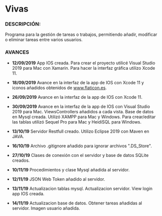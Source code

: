 # Vivas
<h3>DESCRIPCIÓN:</h3>
Programa para la gestión de tareas o trabajos, permitiendo añadir, modificar o eliminar tareas entre varios usuarios.


<h3>AVANCES</h3>

- <b>12/09/2019</b>
App IOS creada. Para crear el proyecto utilicé Visual Studio 2019 para Mac con Xamarin. Para hacer la interfaz gráfica utilizo Xcode 11.

- <b>18/09/2019</b>
Avance en la interfaz de la app de IOS con Xcode 11 y iconos añadidos obtenidos de www.flaticon.es.

- <b>26/09/2019</b>
Avance en la interfaz de la app de IOS con Xcode 11.

- <b>30/09/2019</b>
Avance en la interfaz de la app de IOS con Visual Studio 2019 para Mac. ViewsControllers añadidos a cada vista.
Base de datos en Mysql creada. Utilizó XAMPP para Mac y Windows. Para crear/editar las tablas utilizó Sequel Pro para Mac y HeidiSQL para Windows.

- <b>13/10/19</b>
Servidor Restfull creado. Utilizo Eclipse 2019 con Maven en JAVA.

- <b>16/10/19</b>
Archivo .gitignore añadido para ignorar archivos ".DS_Store".

- <b>27/10/19</b>
Clases de conexión con el servidor y base de datos SQLite creados.

- <b>10/11/19</b>
Procedimientos y clase Mysql añadida al servidor.

- <b>12/11/19</b>
JSON Web Token añadido al servidor.

- <b>13/11/19</b>
Actualizacion tablas mysql. Actualizacion servidor. View login app IOS creada.

- <b>14/11/19</b>
Actualizacion base de datos. Obtener tareas añadidas al servidor. Imagen usuario añadida.
